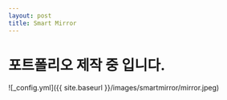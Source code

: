 ```yaml
---
layout: post
title: Smart Mirror
---
```


# 포트폴리오 제작 중 입니다.

![_config.yml]({{ site.baseurl }}/images/smartmirror/mirror.jpeg)